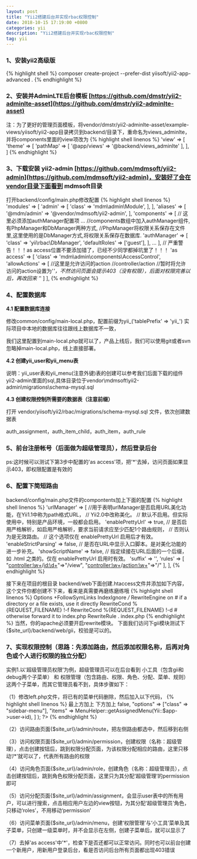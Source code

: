 ```yaml
---
layout: post
title: "Yii2搭建后台并实现rbac权限控制"
date: 2018-10-15 17:19:00 +0800
categories: yii
description: "Yii2搭建后台并实现rbac权限控制"
tag: yii
---
```


### 1、安装yii2高级版
{% highlight shell %}
   composer create-project --prefer-dist yiisoft/yii2-app-advanced .
{% endhighlight %}


### 2、安装并AdminLTE后台模板 [https://github.com/dmstr/yii2-adminlte-asset](https://github.com/dmstr/yii2-adminlte-asset) 

注：为了更好的管理页面模板，将vendor/dmstr/yii2-adminlte-asset/example-views/yiisoft/yii2-app目录拷贝到backend/目录下，重命名为views_adminlte，并将components里面的view项改为
{% highlight shell linenos %}
   'view' => [
     'theme' => [
        'pathMap' => [
          '@app/views' => '@backend/views_adminlte'
        ],
     ],
   ]
{% endhighlight %}

### 3、下载安装 yii2-admin [https://github.com/mdmsoft/yii2-admin](https://github.com/mdmsoft/yii2-admin)，安装好了会在vendor目录下面看到 mdmsoft目录

打开backend/config/main.php修改配置
{% highlight shell linenos %}
    'modules' => [ 
        'admin' => [ 
            'class' => 'mdm\admin\Module', 
        ],
    ],
    'aliases' => [ 
        '@mdm/admin' => '@vendor/mdmsoft/yii2-admin',
    ],
    'components' => [   // 这里必须添加authManager配置项
        … 
        //components数组中加入authManager组件,有PhpManager和DbManager两种方式, 
        //PhpManager将权限关系保存在文件里,这里使用的是DbManager方式,将权限关系保存在数据库. 
        'authManager' => [ 
            'class' => 'yii\rbac\DbManager', 
            'defaultRoles' => ['guest'], 
        ], 
        …
    ],
    // 严重警告！！！as access位置不要添加错了，已经不少同学都掉坑里了！！！
    'as access' => [
        'class' => 'mdm\admin\components\AccessControl',
        'allowActions' => [
            //这里是允许访问的action
            //controller/action
            //暂时将允许访问的action设置为'*'，不然访问页面会提示403（没有权限），后面对权限完善以后，再改回来
            '*' 
        ]
    ],
{% endhighlight %}

### 4、配置数据库

**4.1 配置数据库连接**

  修改common/config/main-local.php，配置前缀为yii_('tablePrefix' => 'yii_') 实际项目中本地的数据库往往跟线上数据库不一致，

  我们这里配置到main-local.php就可以了，产品上线后，我们可以使用git或者svn忽略掉main-local.php，线上直接部署。

**4.2 创建yii_user和yii_menu表**

  说明：yii_user表和yii_menu(注意外键)表的创建可以参考我们后面下载的组件yii2-admin里面的sql,具体目录位于vendor\mdmsoft\yii2-admin\migrations\schema-mysql.sql

**4.3 创建权限控制所需要的数据表（注意前缀）**

  打开 vendor/yiisoft/yii2/rbac/migrations/schema-mysql.sql 文件，依次创建数据表

auth_assignment，auth_item_child，auth_item，auth_rule

### 5、前台注册帐号（后面做为超级管理员），然后登录后台

  ps:这时候可以测试下第3步中配置的'as access'项，把'*'去掉，访问页面如果显示403，即权限配置是有效的

### 6、配置下简短路由

backend/config/main.php文件的compontents加上下面的配置
{% highlight shell linenos %}
    'urlManager' => [ 
        //用于表明urlManager是否启用URL美化功能，在Yii1.1中称为path格式URL， 
        // Yii2.0中改称美化。 
        // 默认不启用。但实际使用中，特别是产品环境，一般都会启用。 
        'enablePrettyUrl' => true, 
        // 是否启用严格解析，如启用严格解析，要求当前请求应至少匹配1个路由规则， 
        // 否则认为是无效路由。 
        // 这个选项仅在 enablePrettyUrl 启用后才有效。 
        'enableStrictParsing' => false, 
        // 是否在URL中显示入口脚本。是对美化功能的进一步补充。 
        'showScriptName' => false, 
        // 指定续接在URL后面的一个后缀，如 .html 之类的。仅在 enablePrettyUrl 启用时有效。 
        'suffix' => '', 
        'rules' => [ 
            "<controller:\w+>/<id:\d+>"=>"<controller>/view", 
            "<controller:\w+>/<action:\w+>"=>"<controller>/<action>" 
        ],
    ],
{% endhighlight %}

接下来在项目的根目录 backend/web下面创建.htaccess文件并添加如下内容，这个文件你都创建不下来，看来是真需要再磨练磨练哦
{% highlight shell linenos %}
    Options +FollowSymLinks
    IndexIgnore */*
    RewriteEngine on
    # if a directory or a file exists, use it directly
    RewriteCond %{REQUEST_FILENAME} !-f
    RewriteCond %{REQUEST_FILENAME} !-d
    # otherwise forward it to index.php
    RewriteRule . index.php
{% endhighlight %}
当然，你的apache必须要开启rewrite模块。
下面我们访问下gii模块测试下 {$site_url}/backend/web/gii，校验是可以的。

### 7、实现权限控制（思路：先添加路由，然后添加权限名称，后再对角色或个人进行权限的独立分配）

实例1.以‘超级管理员权限’为例，超级管理员可以在后台看到 小工具（包含gii和debug两个子菜单） 和 权限管理（包含路由、权限、角色、分配、菜单、规则） 这两个子菜单，而其它管理员看不到，具体步骤如下：

（1）修改left.php文件，将已有的菜单代码删除，然后加入以下代码，
{% highlight shell linenos %}
    最上方加上
        <?php use mdm\admin\components\MenuHelper; ?>
    下方加上
        <?= dmstr\widgets\Menu::widget(
            [
                "encodeLabels" => false,
                "options" => ["class" => "sidebar-menu"],
                "items" => MenuHelper::getAssignedMenu(Yii::$app->user->id),
            ]
         );
        ?>
{% endhighlight %}

（2）访问路由页面{$site_url}/admin/route，把左侧路由都选中，然后移到右侧

（3）访问权限页面{$site_url}/admin/permission，创建权限（名称：超级管理），点击创建按钮后，跳到权限分配页面，为该权限分配相应的路由，这里只移动‘/\*’就可以了，代表所有路由的权限

（4）访问角色页面{$site_url}/admin/role，创建角色（名称：超级管理员），点击创建按钮后，跳到角色权限分配页面，这里只为其分配‘超级管理’的permission即可

（5）访问分配页面{$site_url}/admin/assignment，会显示user表中的所有用户，可以进行搜索，点击相应用户左边的view按钮，为其分配‘超级管理员’角色，只移动‘roles’，不用移动‘permission’

（6）访问菜单页面{$site_url}/admin/menu，创建‘权限管理’与‘小工具’菜单及其子菜单，只创建一级菜单时，并不会显示在左侧，创建子菜单后，就可以显示了

（7）去掉'as access'中'\*'，检查下是否还都可以正常访问。同时也可以前台创建一个新用户，用新用户登录后台，看是否访问后台所有页面都出现403错误